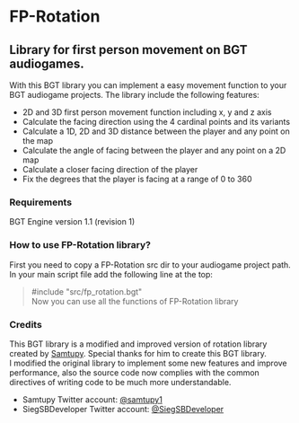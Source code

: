 # FP-Rotation  
## Library for first person movement on BGT audiogames.  
With this BGT library you can implement a easy movement function to your BGT audiogame projects. The library include the following features:  
* 2D and 3D first person movement function including x, y and z axis  
* Calculate the facing direction using the 4 cardinal points and its variants  
* Calculate a 1D, 2D and 3D distance between the player and any point on the map  
* Calculate the angle of facing between the player and any point on a 2D map  
* Calculate a closer facing direction of the player  
* Fix the degrees that the player is facing at a range of 0 to 360

### Requirements  
BGT Engine version 1.1 (revision 1)

### How to use FP-Rotation library?  
First you need to copy a FP-Rotation src dir to your audiogame project path.  
In your main script file add the following line at the top:  
> \#include "src/fp_rotation.bgt"  
Now you can use all the functions of FP-Rotation library

### Credits  
This BGT library is a modified and improved version of rotation library created by [Samtupy][1]. Special thanks for him to create this BGT library.  
I modified the original library to implement some new features and improve performance, also the source code now complies with the common directives of writing code to be much more understandable.

* Samtupy Twitter account: [@samtupy1][2]
* SiegSBDeveloper Twitter account: [@SiegSBDeveloper][3]

[1]: http://www.samptupy.com
[2]: https://twitter.com/samtupy1
[3]: https://twitter.com/SiegSBDeveloper